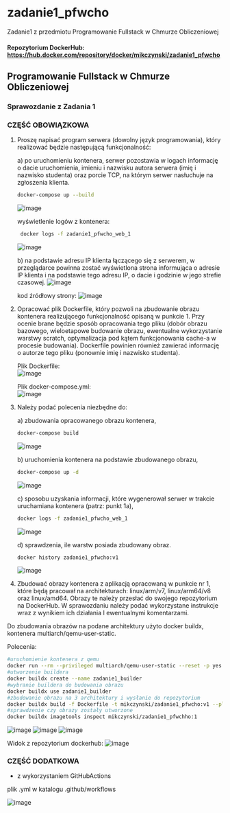 # zadanie1_pfwcho
Zadanie1 z przedmiotu Programowanie Fullstack w Chmurze Obliczeniowej
#### Repozytorium DockerHub: https://hub.docker.com/repository/docker/mikczynski/zadanie1_pfwcho


## Programowanie Fullstack w Chmurze Obliczeniowej
### Sprawozdanie z Zadania 1

### CZĘŚĆ OBOWIĄZKOWA

1. Proszę napisać program serwera (dowolny język programowania), który realizować będzie
następującą funkcjonalność:

    a) po uruchomieniu kontenera, serwer pozostawia w logach informację o dacie uruchomienia, imieniu i nazwisku autora serwera (imię i nazwisko studenta) oraz porcie TCP, na którym serwer nasłuchuje na zgłoszenia klienta.
    ```bash
    docker-compose up --build
    ```
    ![image](https://user-images.githubusercontent.com/49763989/174054190-f37de31b-67a3-4756-a859-1070e8d24342.png)
    
    wyświetlenie logów z kontenera:
    ```bash
     docker logs -f zadanie1_pfwcho_web_1
    ```
    
    ![image](https://user-images.githubusercontent.com/49763989/174054498-8650c146-c246-4eb3-8ea0-c4da46f9ea32.png)


    b) na podstawie adresu IP klienta łączącego się z serwerem, w przeglądarce powinna zostać wyświetlona strona informująca o adresie IP klienta i na podstawie tego adresu IP, o dacie i godzinie w jego strefie czasowej.
    ![image](https://user-images.githubusercontent.com/49763989/174054892-8ae2947d-db80-45df-83cf-e50dd8bee533.png)
    
    kod źródłowy strony:
    ![image](https://user-images.githubusercontent.com/49763989/174055007-00341db9-713e-4971-bac4-682ff79812fc.png)

2. Opracować plik Dockerfile, który pozwoli na zbudowanie obrazu kontenera realizującego funkcjonalność opisaną w punkcie 1. Przy ocenie brane będzie sposób opracowania tego pliku (dobór obrazu bazowego, wieloetapowe budowanie obrazu, ewentualne wykorzystanie warstwy scratch, optymalizacja pod kątem funkcjonowania cache-a w procesie budowania). Dockerfile powinien również zawierać informację o autorze tego pliku (ponownie imię i nazwisko studenta).

    Plik Dockerfile:  
    ![image](https://user-images.githubusercontent.com/49763989/174055270-84b3c355-9f1e-46e6-8d5b-667a6eaa81e0.png)

    Plik docker-compose.yml:  
    ![image](https://user-images.githubusercontent.com/49763989/174055419-428325f8-f64a-4e28-9206-20d0df02033d.png)
    
 3. Należy podać polecenia niezbędne do:

    a) zbudowania opracowanego obrazu kontenera,
    ```bash
    docker-compose build
    ```  
    ![image](https://user-images.githubusercontent.com/49763989/174056312-ce42974d-ed92-4eb5-91fe-a51ec11c4e81.png)

    b) uruchomienia kontenera na podstawie zbudowanego obrazu,

    ```bash
    docker-compose up -d
    ```  
    ![image](https://user-images.githubusercontent.com/49763989/174056436-749049fd-700c-4cc9-abd4-b4adfd3238d3.png)
    
    c) sposobu uzyskania informacji, które wygenerował serwer w trakcie uruchamiana kontenera (patrz: punkt 1a),

    ```bash
    docker logs -f zadanie1_pfwcho_web_1
    ```
    ![image](https://user-images.githubusercontent.com/49763989/174056747-c0918403-7689-44b7-be4f-7df9de837048.png)

    d) sprawdzenia, ile warstw posiada zbudowany obraz.
    
    ```bash
    docker history zadanie1_pfwcho:v1
    ```

    ![image](https://user-images.githubusercontent.com/49763989/174057062-3e9bd64e-93b0-4936-85de-4525671359db.png)

4. Zbudować obrazy kontenera z aplikacją opracowaną w punkcie nr 1, które będą pracował na
architekturach: linux/arm/v7, linux/arm64/v8 oraz linux/amd64. Obrazy te należy przesłać do
swojego repozytorium na DockerHub. W sprawozdaniu należy podać wykorzystane instrukcje wraz
z wynikiem ich działania I ewentualnymi komentarzami.

Do zbudowania obrazów na podane architektury użyto docker buildx, kontenera multiarch/qemu-user-static.

Polecenia:
```bash
#uruchomienie kontenera z qemu
docker run --rm --privileged multiarch/qemu-user-static --reset -p yes
#utworzenie buildera
docker buildx create --name zadanie1_builder
#wybranie buildera do budowania obrazu
docker buildx use zadanie1_builder
#zbudowanie obrazu na 3 architektury i wysłanie do repozytorium
docker buildx build -f Dockerfile -t mikczynski/zadanie1_pfwcho:v1 --platform linux/amd64,linux/arm/v7,linux/arm/v8 --push .
#sprawdzenie czy obrazy zostały utworzone
docker buildx imagetools inspect mikczynski/zadanie1_pfwchho:1
```

![image](https://user-images.githubusercontent.com/49763989/174058679-74c2f590-70c2-46c6-9cdf-bc537df6b2a6.png)
![image](https://user-images.githubusercontent.com/49763989/174057656-48136de9-ae59-461e-8211-96c14317aec9.png)
![image](https://user-images.githubusercontent.com/49763989/174058613-1346a4cd-59a3-48aa-9693-c2e231d2a05e.png)

Widok z repozytorium dockerhub:
![image](https://user-images.githubusercontent.com/49763989/174062032-1f6ce70d-1c51-4180-bf38-b32ab8cc10f4.png)


### CZĘŚĆ DODATKOWA

- z wykorzystaniem GitHubActions

plik .yml w katalogu .github/workflows

![image](https://user-images.githubusercontent.com/49763989/174062636-6a8e7842-d9ba-4a01-ae06-6aca776fc70a.png)


